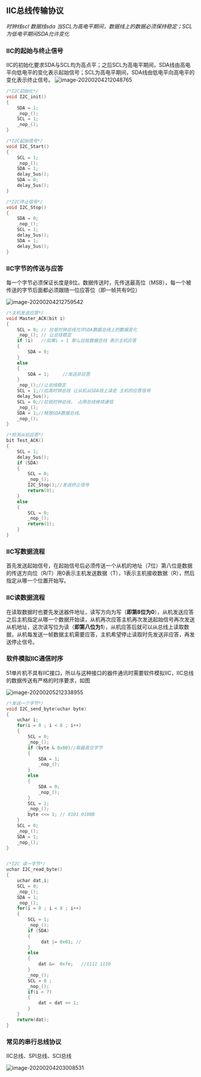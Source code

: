 ## IIC总线传输协议

*时钟线scl    数据线sda*
*当SCL为高电平期间，数据线上的数据必须保持稳定；SCL为低电平期间SDA允许变化*

### IIC的起始与终止信号

​	IIC的初始化要求SDA与SCL均为高点平；之后SCL为高电平期间，SDA线由高电平向低电平的变化表示起始信号；SCL为高电平期间，SDA线由低电平向高电平的变化表示终止信号。
![image-20200204212048765](D:%5C%E5%B0%8F%E5%87%AF%E6%96%87%5CDocuments%5CIIC%E9%80%9A%E4%BF%A1EEPROM.assets%5Cimage-20200204212048765.png)

```cpp
/*I2C初始化*/
void I2C_init()	
{
	SDA = 1;
	_nop_();
	SCL = 1;
	_nop_();
}

/*I2C起始信号*/
void I2C_Start()  
{
	SCL = 1;
	_nop_();
	SDA = 1;
	delay_5us();
	SDA = 0;
	delay_5us();
}

/*I2C终止信号*/
void I2C_Stop()
{
	SDA = 0;
	_nop_();
	SCL = 1;
	delay_5us();
	SDA = 1;
	delay_5us();
}
```



 ### IIC字节的传送与应答

​	每一个字节必须保证长度是8位。数据传送时，先传送最高位（MSB），每一个被传送的字节后面都必须跟随一位应答位（即一帧共有9位）

![image-20200204212759542](D:%5C%E5%B0%8F%E5%87%AF%E6%96%87%5CDocuments%5CIIC%E9%80%9A%E4%BF%A1EEPROM.assets%5Cimage-20200204212759542.png)

```cpp
/*主机发送应答*/
void Master_ACK(bit i)		
{
	SCL = 0; // 拉低时钟总线允许SDA数据总线上的数据变化
	_nop_(); // 让总线稳定
	if (i)	 //如果i = 1 那么拉低数据总线 表示主机应答
	{
		SDA = 0;
	}
	else	 
	{
		SDA = 1;	 //发送非应答
	}
	_nop_();//让总线稳定
	SCL = 1;//拉高时钟总线 让从机从SDA线上读走 主机的应答信号
	delay_5us();
	SCL = 0;//拉低时钟总线， 占用总线继续通信
	_nop_();
	SDA = 1;//释放SDA数据总线。
	_nop_();
}

/*检测从机应答*/
bit Test_ACK()
{
	SCL = 1;
	delay_5us();
	if (SDA)
	{
		SCL = 0;
		_nop_();
		I2C_Stop();//发送终止信号
		return(0);
	}
	else
	{
		SCL = 0;
		_nop_();
		return(1);
	}
}
```



 ###  IIC写数据流程

首先发送起始信号，在起始信号后必须传送一个从机的地址（7位）第八位是数据的传送方向位（R/T）用0表示主机发送数据（T），1表示主机接收数据（R），然后指定从哪一个位置开始写。

### IIC读数据流程

​	在读取数据时也要先发送器件地址，读写方向为写（**即第8位为0**），从机发送应答之后主机指定从哪一个数据开始读，从机再次应答主机再次发送起始信号再次发送从机地址，这次读写位为读（**即第八位为1**），从机应答后就可以从总线上读取数据，从机每发送一帧数据主机需要应答，主机希望停止读取时先发送非应答，再发送停止信号。

### 软件模拟IIC通信时序

51单片机不具有IIC接口，所以与这种接口的器件通讯时需要软件模拟IIC，IIC总线的数据传送有严格的时序要求，如图

![image-20200205212338955](D:%5C%E5%B0%8F%E5%87%AF%E6%96%87%5CDocuments%5CIIC%E9%80%9A%E4%BF%A1EEPROM.assets%5Cimage-20200205212338955.png)

```cpp
/*发送一个字节*/
void I2C_send_byte(uchar byte)
{
	uchar i;
	for(i = 0 ; i < 8 ; i++)
	{
		SCL = 0;
		_nop_();
		if (byte & 0x80)//取最高位字节
		{				
			SDA = 1;	
			_nop_();				   
		}				
		else
		{
			SDA = 0;
			_nop_();
		}
		SCL = 1;
		_nop_();
		byte <<= 1;	// 0101 0100B 
	}
	SCL = 0;
	_nop_();
	SDA = 1;
	_nop_();
}


/*I2C 读一字节*/
uchar I2C_read_byte()
{
	uchar dat,i;
	SCL = 0;
	_nop_();
	SDA = 1;
	_nop_();
	for(i = 0 ; i < 8 ; i++)
	{
		SCL = 1;
		_nop_();
		if (SDA)			    
		{
			 dat |= 0x01; //
		}
		else
		{
			dat &=  0xfe;	//1111 1110
		}
		_nop_();
		SCL = 0 ;
		_nop_();
		if(i < 7)
		{
			dat = dat << 1;	
		}
	}
	return(dat);
}

```



### 常见的串行总线协议

IIC总线、SPI总线、SCI总线

![image-20200204203008531](D:%5C%E5%B0%8F%E5%87%AF%E6%96%87%5CDocuments%5CIIC%E9%80%9A%E4%BF%A1EEPROM.assets%5Cimage-20200204203008531.png)
